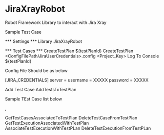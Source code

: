 # JiraXrayRobot
Robot Framework Library to interact with Jira Xray

Sample Test Case

*** Settings ***
Library           JiraXrayRobot

*** Test Cases ***
CreateTestPlan
    ${testPlanId}    CreateTestPlan    <ConfigFilePath/JiraUserCredentials>.config    <Project_Key>    <test Plan Summay>     <Test Plan Description>
    Log To Console    ${testPlanId}

Config File Should be as below


[JIRA_CREDENTIALS]
server = <JIRA Server only>
username = XXXXX
password = XXXXX
  
Add Test Case
    AddTestsToTestPlan    <List Of Test Caes file>      <Config File Credentials as shown above>    <TEst Plan Id>
  
Sample TEst Case list below

<TestCaseKey>,<TestCaseKey>
  
GetTestCasesAssociatedToTestPlan  <Config File Credentials as shown above>    <TEst Plan Id>
DeleteTestCaseFromTestPlan   <Config File Credentials as shown above>  <TEst Plan Id>  <TestCaseId><TestCaseId>
GetTestExecutionAssociatedWithTestPlan  <Config File Credentials as shown above>    <TEst Plan Id>
AssociateTestExecutionWithTestPLan  <Config File Credentials as shown above>    <TEst Plan Id>  <TestExecutionId><TestExecutionId>
DeleteTestExecutionFromTestPLan  <Config File Credentials as shown above>    <TEst Plan Id>  <TestExecutionId><TestExecutionId>





